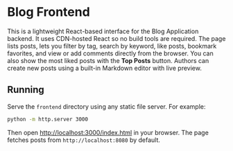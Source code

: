 # Blog Frontend

This is a lightweight React-based interface for the Blog Application backend. It uses CDN-hosted React so no build tools are required. The page lists posts, lets you filter by tag, search by keyword, like posts, bookmark favorites, and view or add comments directly from the browser.
You can also show the most liked posts with the **Top Posts** button.
Authors can create new posts using a built-in Markdown editor with live preview.


## Running

Serve the `frontend` directory using any static file server. For example:

```sh
python -m http.server 3000
```

Then open [http://localhost:3000/index.html](http://localhost:3000/index.html) in your browser. The page fetches posts from `http://localhost:8080` by default.
